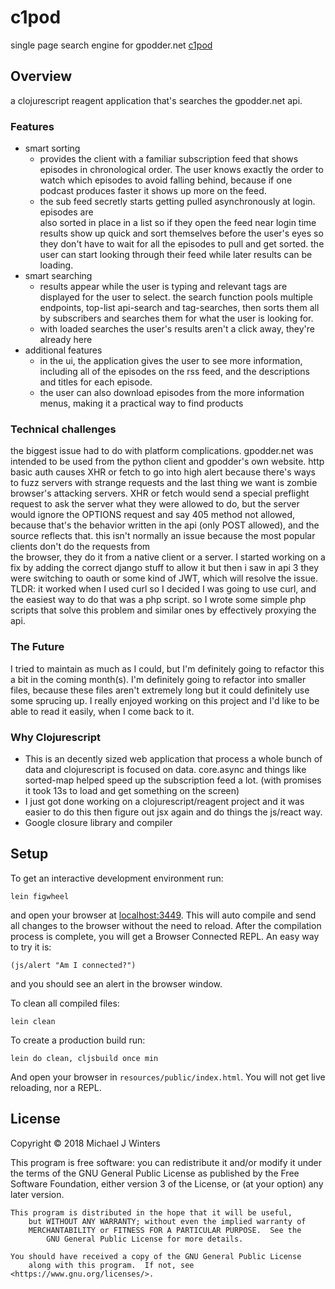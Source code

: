 # c1pod

single page search engine for gpodder.net [c1pod](http://www.c1pod.tk)

## Overview

a clojurescript reagent application that's searches the gpodder.net api.

### Features
- smart sorting
  + provides the client with a familiar subscription feed that shows episodes in
    chronological order. The user knows exactly the order to watch which episodes
    to avoid falling behind, because if one podcast produces faster it shows
    up more on the feed.
  + the sub feed secretly starts getting pulled asynchronously at login. episodes are  
    also sorted in place in a list so if they open the feed near login time
    results show up quick and sort themselves before the user's eyes so they don't have to
    wait for all the episodes to pull and get sorted. the user can start looking through
    their feed while later results can be loading.
- smart searching
  + results appear while the user is typing and relevant tags are displayed for the
    user to select. the search function pools multiple endpoints, top-list api-search
    and tag-searches, then sorts them all by subscribers and searches them
    for what the user is looking for.
  + with loaded searches the user's results aren't a click away,
    they're already here
- additional features
  + in the ui, the application gives the user to see more information, including all
    of the episodes on the rss feed, and the descriptions and titles for each episode.
  + the user can also download episodes from the more information menus, making it
    a practical way to find products
</salespitch>

### Technical challenges
the biggest issue had to do with platform complications. gpodder.net was intended to be
used from the python client and gpodder's own website. http basic auth causes
XHR or fetch to go into high alert because there's ways to fuzz servers with strange
requests and the last thing we want is zombie browser's attacking servers. XHR or fetch
would send a special preflight request to ask the server what they were allowed to do,
but the server would ignore the OPTIONS request and say 405 method not allowed, because
that's the behavior written in the api (only POST allowed), and the source reflects that.
this isn't normally an issue because the most popular clients don't do the requests from  
the browser, they do it from a native client or a server. I started working on a fix
by adding the correct django stuff to allow it but then i saw in api 3 they were switching 
to oauth or some kind of JWT, which will resolve the issue.
TLDR: it worked when I used curl so I decided I was going to use curl, and the easiest
way to do that was a php script. so I wrote some simple php scripts that solve this
problem and similar ones by effectively proxying the api.

### The Future
I tried to maintain as much as I could, but I'm definitely going to refactor this a bit
in the coming month(s). I'm definitely going to refactor into smaller files, because
these files aren't extremely long but it could definitely use some sprucing up. I really
enjoyed working on this project and I'd like to be able to read it easily, when I come
back to it.

### Why Clojurescript
- This is an decently sized web application that process a whole bunch of data
  and clojurescript is focused on data. core.async and things like sorted-map
  helped speed up the subscription feed a lot. (with promises it took 13s to load and
  get something on the screen)
- I just got done working on a clojurescript/reagent project and it was easier to do this
  then figure out jsx again and do things the js/react way.
- Google closure library and compiler

## Setup

To get an interactive development environment run:

    lein figwheel

and open your browser at [localhost:3449](http://localhost:3449/).
This will auto compile and send all changes to the browser without the
need to reload. After the compilation process is complete, you will
get a Browser Connected REPL. An easy way to try it is:

    (js/alert "Am I connected?")

and you should see an alert in the browser window.

To clean all compiled files:

    lein clean

To create a production build run:

    lein do clean, cljsbuild once min

And open your browser in `resources/public/index.html`. You will not
get live reloading, nor a REPL. 

## License

Copyright © 2018 Michael J Winters

 This program is free software: you can redistribute it and/or modify
     it under the terms of the GNU General Public License as published by
         the Free Software Foundation, either version 3 of the License, or
	     (at your option) any later version.

    This program is distributed in the hope that it will be useful,
        but WITHOUT ANY WARRANTY; without even the implied warranty of
	    MERCHANTABILITY or FITNESS FOR A PARTICULAR PURPOSE.  See the
	        GNU General Public License for more details.

    You should have received a copy of the GNU General Public License
        along with this program.  If not, see <https://www.gnu.org/licenses/>.
